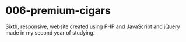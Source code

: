 # 006-premium-cigars
Sixth, responsive, website created using PHP and JavaScript and jQuery made in my second year of studying.

